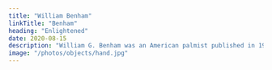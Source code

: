 ```yaml
---
title: "William Benham"
linkTitle: "Benham"
heading: "Enlightened"
date: 2020-08-15
description: "William G. Benham was an American palmist published in 1900."
image: "/photos/objects/hand.jpg"
---
```

